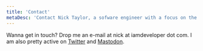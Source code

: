 ```yaml
---
title: 'Contact'
metaDesc: 'Contact Nick Taylor, a sofware engineer with a focus on the front-end.'
---
```


Wanna get in touch? Drop me an e-mail at nick at iamdeveloper dot com. I am also pretty active on [Twitter](https://twitter.com/nickytonline) and [Mastodon](https://toot.cafe/@nickytonline).

